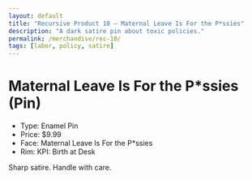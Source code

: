```yaml
---
layout: default
title: "Recursive Product 10 — Maternal Leave Is For the P*ssies"
description: "A dark satire pin about toxic policies."
permalink: /merchandise/rec-10/
tags: [labor, policy, satire]
---
```


# Maternal Leave Is For the P*ssies (Pin)

- Type: Enamel Pin
- Price: $9.99
- Face: Maternal Leave Is For the P*ssies
- Rim: KPI: Birth at Desk

Sharp satire. Handle with care.
